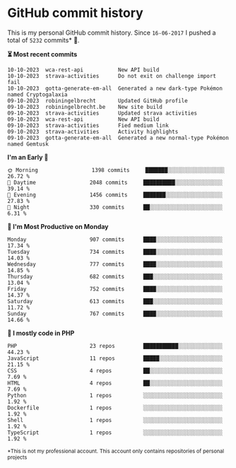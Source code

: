 # GitHub commit history
This is my personal GitHub commit history. Since <!--START_SECTION:first-commit-date-->`16-06-2017`<!--END_SECTION:first-commit-date--> I pushed a total of <!--START_SECTION:total-commit-count-->`5232`<!--END_SECTION:total-commit-count--> commits* 🎉.

<!--START_SECTION:most-recent-commits-->
**⏳ Most recent commits**
                                        
```text
10-10-2023  wca-rest-api           New API build
10-10-2023  strava-activities      Do not exit on challenge import fail
10-10-2023  gotta-generate-em-all  Generated a new dark-type Pokémon named Cryptogalaxia
09-10-2023  robiningelbrecht       Updated GitHub profile
09-10-2023  robiningelbrecht.be    New site build
09-10-2023  strava-activities      Updated strava activities
09-10-2023  wca-rest-api           New API build
09-10-2023  strava-activities      Fied medium link
09-10-2023  strava-activities      Activity highlights
09-10-2023  gotta-generate-em-all  Generated a new normal-type Pokémon named Gemtusk
```
<!--END_SECTION:most-recent-commits-->  

<!--START_SECTION:commits-per-day-time-->
**I&#039;m an Early 🐤**

```text
🌞 Morning                 1398 commits     ███████░░░░░░░░░░░░░░░░░░   26.72 %
🌆 Daytime                 2048 commits     ██████████░░░░░░░░░░░░░░░   39.14 %
🌃 Evening                 1456 commits     ███████░░░░░░░░░░░░░░░░░░   27.83 %
🌙 Night                   330 commits      ██░░░░░░░░░░░░░░░░░░░░░░░   6.31 %
```
<!--END_SECTION:commits-per-day-time-->  

<!--START_SECTION:commits-per-weekday-->
**📅 I&#039;m Most Productive on Monday**

```text
Monday                    907 commits      ████░░░░░░░░░░░░░░░░░░░░░   17.34 %
Tuesday                   734 commits      ████░░░░░░░░░░░░░░░░░░░░░   14.03 %
Wednesday                 777 commits      ████░░░░░░░░░░░░░░░░░░░░░   14.85 %
Thursday                  682 commits      ███░░░░░░░░░░░░░░░░░░░░░░   13.04 %
Friday                    752 commits      ████░░░░░░░░░░░░░░░░░░░░░   14.37 %
Saturday                  613 commits      ███░░░░░░░░░░░░░░░░░░░░░░   11.72 %
Sunday                    767 commits      ████░░░░░░░░░░░░░░░░░░░░░   14.66 %
```
<!--END_SECTION:commits-per-weekday-->  

<!--START_SECTION:repos-per-language-->
**💬 I mostly code in PHP**

```text
PHP                       23 repos         ███████████░░░░░░░░░░░░░░   44.23 %
JavaScript                11 repos         █████░░░░░░░░░░░░░░░░░░░░   21.15 %
CSS                       4 repos          ██░░░░░░░░░░░░░░░░░░░░░░░   7.69 %
HTML                      4 repos          ██░░░░░░░░░░░░░░░░░░░░░░░   7.69 %
Python                    1 repos          ░░░░░░░░░░░░░░░░░░░░░░░░░   1.92 %
Dockerfile                1 repos          ░░░░░░░░░░░░░░░░░░░░░░░░░   1.92 %
Shell                     1 repos          ░░░░░░░░░░░░░░░░░░░░░░░░░   1.92 %
TypeScript                1 repos          ░░░░░░░░░░░░░░░░░░░░░░░░░   1.92 %
```
<!--END_SECTION:repos-per-language-->  

<sub>*This is not my professional account. This account only contains repositories of personal projects</sub>
